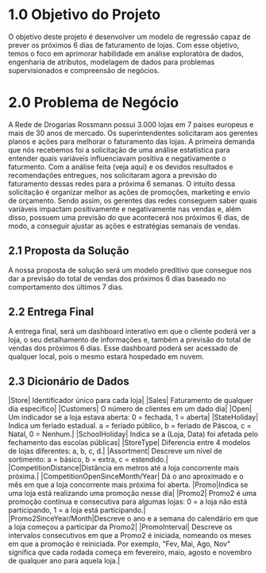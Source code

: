 # 1.0 Objetivo do Projeto

O objetivo deste projeto é desenvolver um modelo de regressão capaz de prever os próximos 6 dias de faturamento de lojas. Com esse objetivo, temos o foco em aprimorar habilidade em análise exploratóra de dados, engenharia de atributos, modelagem de dados para problemas supervisionados e compreensão de negócios.


# 2.0 Problema de Negócio

A Rede de Drogarias Rossmann possui 3.000 lojas em 7 países europeus e mais de 30 anos de mercado. Os superintendentes solicitaram aos gerentes planos e ações para melhorar o faturamento das lojas. A primeira demanda que nós recebemos foi a solicitação de uma análise estatística para entender quais variáveis influenciavam positiva e negativamente o faturmento. Com a análise feita (veja aqui) e os devidos resultados e recomendações entregues, nos solicitaram agora a previsão do faturamento dessas redes para a próxima 6 semanas. O intuito dessa solicitação é organizar melhor as ações de promoções, marketing e envio de orçamento. Sendo assim, os gerentes das redes conseguem saber quais variàveis impactam positivamente e negativamente nas vendas e, além disso, possuem uma previsão do que acontecerá nos próximos 6 dias, de modo, a conseguir ajustar as ações e estratégias semanais de vendas.

## 2.1 Proposta da Solução

A nossa proposta de solução será um modelo preditivo que consegue nos dar a previsão do total de vendas dos próximos 6 dias baseado no comportamento dos últimos 7 dias.

## 2.2 Entrega Final

A entrega final, será um dashboard interativo em que o cliente poderá ver a loja, o seu detalhamento de informações e, também a previsão do total de vendas dos próximos 6 dias. Esse dashboard poderá ser acessado de qualquer local, pois o mesmo estará hospedado em nuvem.

## 2.3 Dicionário de Dados

|Store| Identificador único para cada loja|
|Sales| Faturamento de qualquer dia específico|
|Customers| O número de clientes em um dado dia|
|Open| Um indicador se a loja estava aberta: 0 = fechada, 1 = aberta|
|StateHoliday| Indica um feriado estadual. a = feriado público, b = feriado de Páscoa, c = Natal, 0 = Nenhum.|
|SchoolHoliday| Indica se a (Loja, Data) foi afetada pelo fechamento das escolas públicas|
|StoreType| Diferencia entre 4 modelos de lojas diferentes: a, b, c, d.|
|Assortment| Descreve um nível de sortimento: a = básico, b = extra, c = estendido.|
|CompetitionDistance|Distância em metros até a loja concorrente mais próxima.|
|CompetitionOpenSinceMonth/Year| Dá o ano aproximado e o mês em que a loja concorrente mais próxima foi aberta.
|Promo|Indica se uma loja está realizando uma promoção nesse dia|
|Promo2| Promo2 é uma promoção contínua e consecutiva para algumas lojas: 0 = a loja não está participando, 1 = a loja está participando.|
|Promo2SinceYear/Month|Descreve o ano e a semana do calendário em que a loja começou a participar da Promo2|
|PromoInterval| Descreve os intervalos consecutivos em que a Promo2 é iniciada, nomeando os meses em que a promoção é reiniciada. Por exemplo, "Fev, Mai, Ago, Nov" significa que cada rodada começa em fevereiro, maio, agosto e novembro de qualquer ano para aquela loja.|